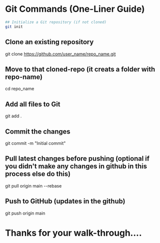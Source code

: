 # Git Commands (One-Liner Guide)

```bash
## Initialize a Git repository (if not cloned)
git init
```

## Clone an existing repository
git clone https://github.com/user_name/repo_name.git

## Move to that cloned-repo (it creats a folder with repo-name)
cd repo_name

## Add all files to Git
git add .

## Commit the changes
git commit -m "Initial commit"

## Pull latest changes before pushing (optional if you didn't make any changes in github in this process else do this)
git pull origin main --rebase

## Push to GitHub (updates in the github)
git push origin main

# Thanks for your walk-through....
